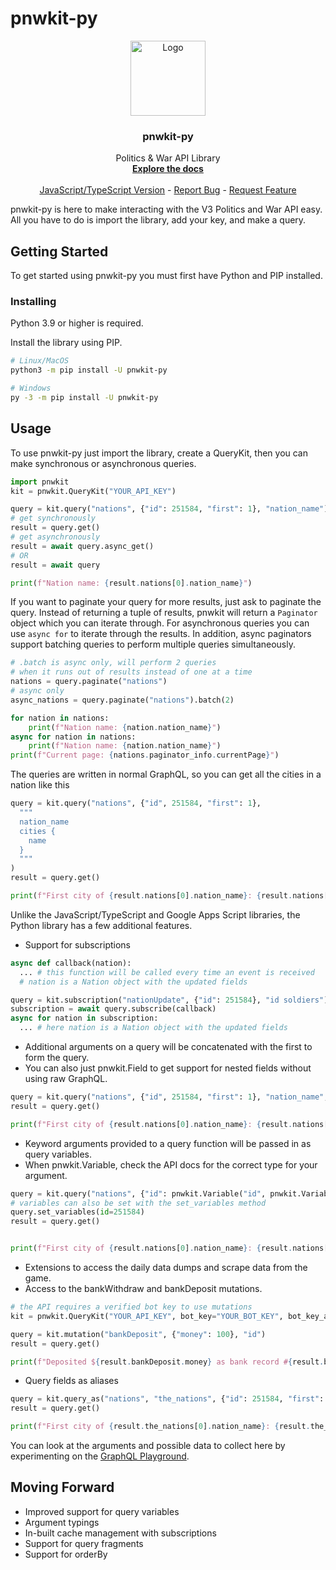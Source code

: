 # pnwkit-py

<p align="center">
  <a href="https://github.com/Village05/pnwkit-py">
    <img src="https://raw.githubusercontent.com/Village05/pnwkit-py/master/logo.png" alt="Logo" width="120" height="120">
  </a>

  <h3 align="center">pnwkit-py</h3>

  <p align="center">
    Politics & War API Library
    <br />
    <a href="https://pnwkit-py.readthedocs.io"><strong>Explore the docs</strong></a>
    <br />
    <br />
    <a href="https://www.npmjs.com/package/pnwkit">JavaScript/TypeScript Version</a>
    -
    <a href="https://github.com/Village05/pnwkit-py/issues">Report Bug</a>
    -
    <a href="https://github.com/Village05/pnwkit-py/issues">Request Feature</a>
  </p>
</p>

pnwkit-py is here to make interacting with the V3 Politics and War API easy. All you have to do is import the library, add your key, and make a query.

## Getting Started

To get started using pnwkit-py you must first have Python and PIP installed.

### Installing

Python 3.9 or higher is required.

Install the library using PIP.

```sh
# Linux/MacOS
python3 -m pip install -U pnwkit-py

# Windows
py -3 -m pip install -U pnwkit-py
```

## Usage

To use pnwkit-py just import the library, create a QueryKit, then you can make synchronous or asynchronous queries.

```py
import pnwkit
kit = pnwkit.QueryKit("YOUR_API_KEY")

query = kit.query("nations", {"id": 251584, "first": 1}, "nation_name")
# get synchronously
result = query.get()
# get asynchronously
result = await query.async_get()
# OR
result = await query

print(f"Nation name: {result.nations[0].nation_name}")
```

If you want to paginate your query for more results, just ask to paginate the query. Instead of returning a tuple of results, pnwkit will return a `Paginator` object which you can iterate through. For asynchronous queries you can use `async for` to iterate through the results. In addition, async paginators support batching queries to perform multiple queries simultaneously.

```py
# .batch is async only, will perform 2 queries
# when it runs out of results instead of one at a time
nations = query.paginate("nations")
# async only
async_nations = query.paginate("nations").batch(2)

for nation in nations:
    print(f"Nation name: {nation.nation_name}")
async for nation in nations:
    print(f"Nation name: {nation.nation_name}")
print(f"Current page: {nations.paginator_info.currentPage}")
```

The queries are written in normal GraphQL, so you can get all the cities in a nation like this

```py
query = kit.query("nations", {"id", 251584, "first": 1},
  """
  nation_name
  cities {
    name
  }
  """
)
result = query.get()

print(f"First city of {result.nations[0].nation_name}: {result.nations[0].cities[0].name}")
```

Unlike the JavaScript/TypeScript and Google Apps Script libraries, the Python library has a few additional features.

- Support for subscriptions

```py
async def callback(nation):
  ... # this function will be called every time an event is received
  # nation is a Nation object with the updated fields

query = kit.subscription("nationUpdate", {"id": 251584}, "id soldiers")
subscription = await query.subscribe(callback)
async for nation in subscription:
  ... # here nation is a Nation object with the updated fields
```

- Additional arguments on a query will be concatenated with the first to form the query.
- You can also just pnwkit.Field to get support for nested fields without using raw GraphQL.

```py
query = kit.query("nations", {"id", 251584, "first": 1}, "nation_name", pnwkit.Field("cities", {}, "name"))
result = query.get()

print(f"First city of {result.nations[0].nation_name}: {result.nations[0].cities[0].name}")
```

- Keyword arguments provided to a query function will be passed in as query variables.
- When pnwkit.Variable, check the API docs for the correct type for your argument.

```py
query = kit.query("nations", {"id": pnwkit.Variable("id", pnwkit.VariableType.INT_ARRAY), "first": 1}, "nation_name", pnwkit.Field("cities", {}, "name"), id=251584)
# variables can also be set with the set_variables method
query.set_variables(id=251584)
result = query.get()


print(f"First city of {result.nations[0].nation_name}: {result.nations[0].cities[0].name}")
```

- Extensions to access the daily data dumps and scrape data from the game.
- Access to the bankWithdraw and bankDeposit mutations.

```py
# the API requires a verified bot key to use mutations
kit = pnwkit.QueryKit("YOUR_API_KEY", bot_key="YOUR_BOT_KEY", bot_key_api_key="YOUR_BOT_KEY_API_KEY")

query = kit.mutation("bankDeposit", {"money": 100}, "id")
result = query.get()

print(f"Deposited ${result.bankDeposit.money} as bank record #{result.bankDeposit.id}")
```

- Query fields as aliases

```py
query = kit.query_as("nations", "the_nations", {"id": 251584, "first": 1}, "nation_name", pnwkit.Field("cities", {}, "name"))
result = query.get()

print(f"First city of {result.the_nations[0].nation_name}: {result.the_nations[0].cities[0].name}")
```

You can look at the arguments and possible data to collect here by experimenting on the [GraphQL Playground](https://api.politicsandwar.com/graphql-playground).

## Moving Forward

- Improved support for query variables
- Argument typings
- In-built cache management with subscriptions
- Support for query fragments
- Support for orderBy
